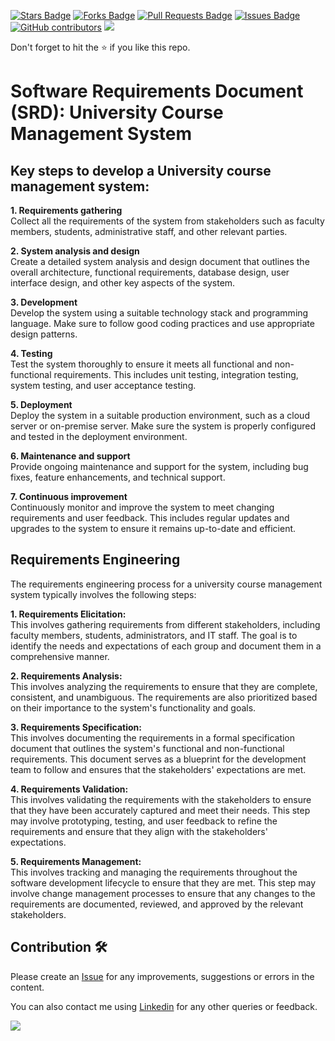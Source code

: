 <a href="https://github.com/drshahizan/software-engineering/stargazers"><img src="https://img.shields.io/github/stars/drshahizan/software-engineering" alt="Stars Badge"/></a>
<a href="https://github.com/drshahizan/software-engineering/network/members"><img src="https://img.shields.io/github/forks/drshahizan/software-engineering" alt="Forks Badge"/></a>
<a href="https://github.com/drshahizan/software-engineering/pulls"><img src="https://img.shields.io/github/issues-pr/drshahizan/software-engineering" alt="Pull Requests Badge"/></a>
<a href="https://github.com/drshahizan/software-engineering"><img src="https://img.shields.io/github/issues/drshahizan/software-engineering" alt="Issues Badge"/></a>
<a href="https://github.com/drshahizan/software-engineering/graphs/contributors"><img alt="GitHub contributors" src="https://img.shields.io/github/contributors/drshahizan/software-engineering?color=2b9348"></a>
![](https://visitor-badge.glitch.me/badge?page_id=drshahizan/software-engineering)

Don't forget to hit the :star: if you like this repo.

# Software Requirements Document (SRD): University Course Management System
## Key steps to develop a University course management system:

<b>1. Requirements gathering</b>
<br>
Collect all the requirements of the system from stakeholders such as faculty members, students, administrative staff, and other relevant parties.

<b>2. System analysis and design</b>
<br>
Create a detailed system analysis and design document that outlines the overall architecture, functional requirements, database design, user interface design, and other key aspects of the system.

<b>3. Development</b>
<br>
Develop the system using a suitable technology stack and programming language. Make sure to follow good coding practices and use appropriate design patterns.

<b>4. Testing</b>
<br>
Test the system thoroughly to ensure it meets all functional and non-functional requirements. This includes unit testing, integration testing, system testing, and user acceptance testing.

<b>5. Deployment</b>
<br>
Deploy the system in a suitable production environment, such as a cloud server or on-premise server. Make sure the system is properly configured and tested in the deployment environment.

<b>6. Maintenance and support</b>
<br>
Provide ongoing maintenance and support for the system, including bug fixes, feature enhancements, and technical support.

<b>7. Continuous improvement</b>
<br>
Continuously monitor and improve the system to meet changing requirements and user feedback. This includes regular updates and upgrades to the system to ensure it remains up-to-date and efficient.

## Requirements Engineering
The requirements engineering process for a university course management system typically involves the following steps:

<b>1. Requirements Elicitation: </b>
<br>
This involves gathering requirements from different stakeholders, including faculty members, students, administrators, and IT staff. The goal is to identify the needs and expectations of each group and document them in a comprehensive manner.

<b>2. Requirements Analysis: </b>
<br>
This involves analyzing the requirements to ensure that they are complete, consistent, and unambiguous. The requirements are also prioritized based on their importance to the system's functionality and goals.

<b>3. Requirements Specification: </b>
<br>
This involves documenting the requirements in a formal specification document that outlines the system's functional and non-functional requirements. This document serves as a blueprint for the development team to follow and ensures that the stakeholders' expectations are met.

<b>4. Requirements Validation: </b>
<br>
This involves validating the requirements with the stakeholders to ensure that they have been accurately captured and meet their needs. This step may involve prototyping, testing, and user feedback to refine the requirements and ensure that they align with the stakeholders' expectations.

<b>5. Requirements Management: </b>
<br>
This involves tracking and managing the requirements throughout the software development lifecycle to ensure that they are met. This step may involve change management processes to ensure that any changes to the requirements are documented, reviewed, and approved by the relevant stakeholders.

## Contribution 🛠️
Please create an [Issue](https://github.com/drshahizan/software-engineering/issues) for any improvements, suggestions or errors in the content.

You can also contact me using [Linkedin](https://www.linkedin.com/in/drshahizan/) for any other queries or feedback.

![](https://visitor-badge.glitch.me/badge?page_id=drshahizan)



